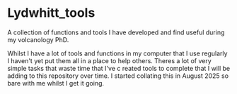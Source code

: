 # Lydwhitt_tools
A collection of functions and tools I have developed and find useful during my volcanology PhD. 

Whilst I have a lot of tools and functions in my computer that I use regularly I haven't yet put them all in a place to help others. Theres a lot of very simple tasks that waste time that I've c reated tools to complete that I will be adding to this repository over time. I started collating this in August 2025 so bare with me whilst I get it going. 
